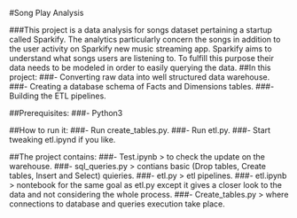 #Song Play Analysis

###This project is a data analysis for songs dataset pertaining a startup called Sparkify. The analytics particularly concern the songs in addition to the user activity on Sparkify new music streaming app. Sparkify aims to understand what songs users are listening to. 
To fulfill this purpose their data needs to be modeled in order to easily querying the data.
##In this project:
###- Converting raw data into well structured data warehouse.
###- Creating a database schema of Facts and Dimensions tables.
###- Building the ETL pipelines.

##Prerequisites:
###- Python3

##How to run it:
###- Run create_tables.py.
###- Run etl.py.
###- Start tweaking etl.ipynd if you like.

##The project contains: 
###- Test.ipynb > to check the update on the warehouse.
###- sql_queries.py > contians basic (Drop tables, Create tables, Insert and Select) quieries.
###- etl.py > etl pipelines.
###- etl.ipynb > nontebook for the same goal as etl.py except it gives a closer look to the data and not considering the whole process.
###- Create_tables.py > where connections to database and queries execution take place. 
